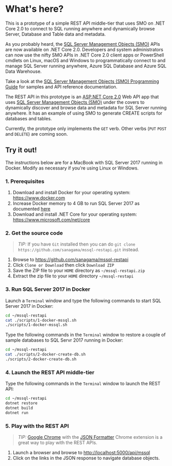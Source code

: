# What's here?

This is a prototype of a simple REST API middle-tier that uses SMO on .NET Core 2.0 to connect to SQL running anywhere and dynamically browse Server, Database and Table data and metadata.

As you probably heard, the [SQL Server Management Objects (SMO)](https://www.nuget.org/packages/Microsoft.SqlServer.SqlManagementObjects) APIs are now available on .NET Core 2.0. Developers and system administrators can now use the nifty SMO APIs in .NET Core 2.0 client apps or PowerShell cmdlets on Linux, macOS and Windows to programmatically connect to and manage SQL Server running anywhere, Azure SQL Database and Azure SQL Data Warehouse.

Take a look at the [SQL Server Management Objects (SMO) Programming Guide](https://docs.microsoft.com/en-us/sql/relational-databases/server-management-objects-smo/sql-server-management-objects-smo-programming-guide) for samples and API reference documentation.

The REST API in this prototype is an [ASP.NET Core 2.0](https://docs.microsoft.com/en-us/aspnet/core/getting-started) Web API app that uses [SQL Server Management Objects (SMO)](https://www.nuget.org/packages/Microsoft.SqlServer.SqlManagementObjects) under the covers to dynamically discover and browse data and metadata for SQL Server running anywhere. It has an example of using SMO to generate CREATE scripts for databases and tables.

Currently, the prototype only implements the ```GET``` verb. Other verbs (```PUT``` ```POST``` and ```DELETE```) are coming soon.

## Try it out!

The instructions below are for a MacBook with SQL Server 2017 running in Docker. Modify as necessary if you're using Linux or Windows.

### 1. Prerequisites

1. Download and install Docker for your operating system: <https://www.docker.com>
1. Increase Docker memory to 4 GB to run SQL Server 2017 as documented [here](https://docs.microsoft.com/en-us/sql/linux/quickstart-install-connect-docker#requirements)
1. Download and install .NET Core for your operating system: <https://www.microsoft.com/net/core>

### 2. Get the source code

> *TIP:* If you have ```Git``` installed then you can do ```git clone https://github.com/sanagama/mssql-restapi.git``` instead.

1. Browse to <https://github.com/sanagama/mssql-restapi>
1. Click ```Clone or Download``` then click ```Download ZIP```
1. Save the ZIP file to your ```HOME``` directory as ```~/mssql-restapi.zip```
1. Extract the zip file to your ```HOME``` directory ```~/mssql-restapi```

### 3. Run SQL Server 2017 in Docker

Launch a ```Terminal``` window and type the following commands to start SQL Server 2017 in Docker:

```bash
cd ~/mssql-restapi
cat ./scripts/1-docker-mssql.sh
./scripts/1-docker-mssql.sh
```

Type the following commands in the ```Terminal``` window to restore a couple of sample databases to SQL Servr 2017 running in Docker:

```bash
cd ~/mssql-restapi
cat ./scripts/2-docker-create-db.sh
./scripts/2-docker-create-db.sh
```

### 4. Launch the REST API middle-tier

Type the following commands in the ```Terminal``` window to launch the REST API:

```bash
cd ~/mssql-restapi
dotnet restore
dotnet build
dotnet run
```

### 5. Play with the REST API

> *TIP:* [Google Chrome](https://www.google.com/chrome/) with the [JSON Formatter](https://github.com/callumlocke/json-formatter) Chrome extension is a great way to play with the REST APIs.

1. Launch a browser and browse to <http://localhost:5000/api/mssql>
1. Click on the links in the JSON response to navigate database objects.
